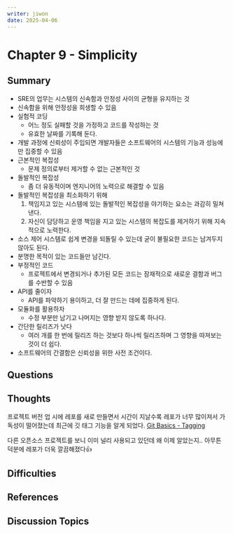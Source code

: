 ```yaml
---
writer: jiwon
date: 2025-04-06
---
```


# Chapter 9 - Simplicity

## Summary

- SRE의 업무는 시스템의 신속함과 안정성 사이의 균형을 유지하는 것
- 신속함을 위해 안정성을 희생할 수 있음
- 실험적 코딩
  - 어느 정도 실패할 것을 가정하고 코드를 작성하는 것
  - 유효한 날짜를 기록해 둔다.
- 개발 과정에 신뢰성이 주입되면 개발자들은 소프트웨어의 시스템의 기능과 성능에만 집중할 수 있음
- 근본적인 복잡성
  - 문제 정의로부터 제거할 수 없는 근본적인 것
- 돌발적인 복잡성
  - 좀 더 유동적이며 엔지니어의 노력으로 해결할 수 있음
- 돌발적인 복잡성을 최소화하기 위해
    1. 책임지고 있는 시스템에 있는 돌발적인 복잡성을 야기하는 요소는 과감히 밀쳐낸다.
    2. 자신이 담당하고 운영 책임을 지고 있는 시스템의 복잡도를 제거하기 위해 지속적으로 노력한다.
- 소스 제어 시스템로 쉽게 변경을 되돌릴 수 있는데 굳이 불필요한 코드는 남겨두지 않아도 된다.
- 분명한 목적이 있는 코드들만 남긴다.
- 부정적인 코드
  - 프로젝트에서 변경되거나 추가된 모든 코드는 잠재적으로 새로운 결함과 버그를 수반할 수 있음
- API를 줄이자
  - API를 파악하기 용이하고, 더 잘 만드는 데에 집중하게 된다.
- 모듈화를 활용하자
  - 수정 부분만 남기고 나머지는 영향 받지 않도록 하나다.
- 간단한 릴리즈가 낫다
  - 여러 개를 한 번에 릴리즈 하는 것보다 하나씩 릴리즈하며 그 영향을 따져보는 것이 더 쉽다.
- 소프트웨어의 간결함은 신뢰성을 위한 사전 조건이다.

## Questions
<!-- 읽으며 궁금했던 점 -->

## Thoughts

프로젝트 버전 업 시에 레포를 새로 만들면서 시간이 지날수록 레포가 너무 많이져서 가독성이 떨어졌는데
최근에 깃 태그 기능을 알게 되었다.
[Git Basics - Tagging](https://git-scm.com/book/en/v2/Git-Basics-Tagging)

다른 오픈소스 프로젝트를 보니 이미 널리 사용되고 있던데
왜 이제 알았는지.. 아무튼 덕분에 레포가 더욱 깔끔해졌다👍

## Difficulties
<!-- 어려웠던 점 -->

## References
<!-- 추가 찾아본 레퍼런스 -->

## Discussion Topics
<!-- 다른 사람의 의견이 궁금한 부분 -->